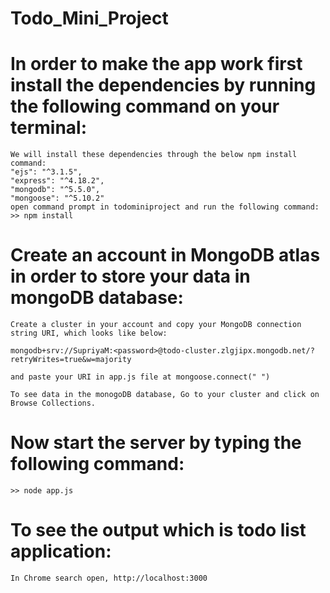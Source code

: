 # Todo_Mini_Project

# In order to make the app work first install the dependencies by running the following command on your terminal:

```
We will install these dependencies through the below npm install command:
"ejs": "^3.1.5",
"express": "^4.18.2",
"mongodb": "^5.5.0",
"mongoose": "^5.10.2"
open command prompt in todominiproject and run the following command:
>> npm install
```
# Create an account in MongoDB atlas in order to store your data in mongoDB database:

```
Create a cluster in your account and copy your MongoDB connection string URI, which looks like below:

mongodb+srv://SupriyaM:<password>@todo-cluster.zlgjipx.mongodb.net/?retryWrites=true&w=majority

and paste your URI in app.js file at mongoose.connect(" ")

To see data in the monogoDB database, Go to your cluster and click on Browse Collections. 
```

# Now start the server by typing the following command:

```
>> node app.js 
```
# To see the output which is todo list application:

```
In Chrome search open, http://localhost:3000